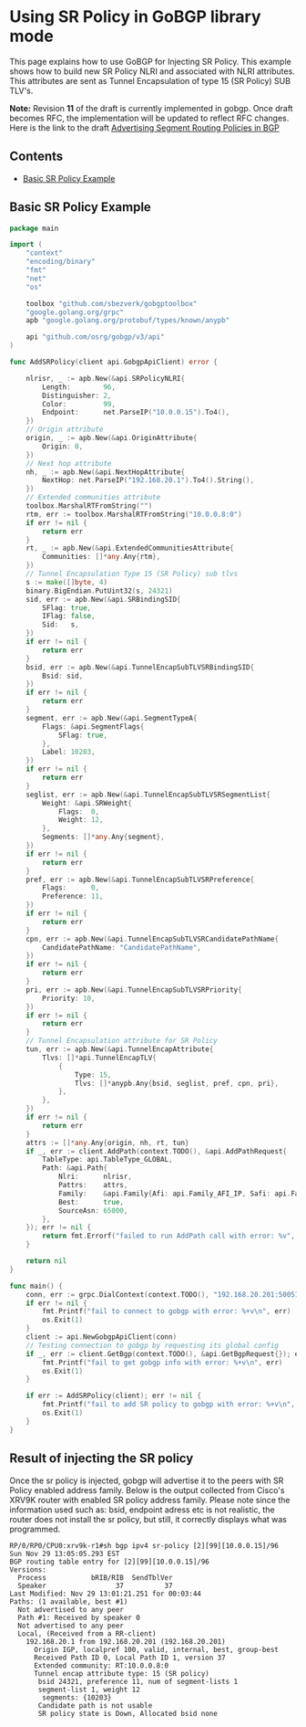 # Using SR Policy in GoBGP library mode

This page explains how to use GoBGP for Injecting SR Policy. This example shows how to build new SR Policy NLRI and associated with NLRI attributes. This attributes are sent as Tunnel Encapsulation of type 15 (SR Policy) SUB TLV's.

**Note:**
Revision **11** of the draft is currently implemented in gobgp. Once draft becomes RFC, the implementation will be updated to reflect RFC changes. Here is the link to the draft [Advertising Segment Routing Policies in BGP](https://tools.ietf.org/html/draft-ietf-idr-segment-routing-te-policy-11)

## Contents

- [Basic SR Policy Example](#basic-sr-policy-example)

## Basic SR Policy Example

```go
package main

import (
	"context"
	"encoding/binary"
	"fmt"
	"net"
	"os"

	toolbox "github.com/sbezverk/gobgptoolbox"
	"google.golang.org/grpc"
	apb "google.golang.org/protobuf/types/known/anypb"

	api "github.com/osrg/gobgp/v3/api"
)

func AddSRPolicy(client api.GobgpApiClient) error {

	nlrisr, _ := apb.New(&api.SRPolicyNLRI{
		Length:        96,
		Distinguisher: 2,
		Color:         99,
		Endpoint:      net.ParseIP("10.0.0.15").To4(),
	})
	// Origin attribute
	origin, _ := apb.New(&api.OriginAttribute{
		Origin: 0,
	})
	// Next hop attribute
	nh, _ := apb.New(&api.NextHopAttribute{
		NextHop: net.ParseIP("192.168.20.1").To4().String(),
	})
	// Extended communities attribute
	toolbox.MarshalRTFromString("")
	rtm, err := toolbox.MarshalRTFromString("10.0.0.8:0")
	if err != nil {
		return err
	}
	rt, _ := apb.New(&api.ExtendedCommunitiesAttribute{
		Communities: []*any.Any{rtm},
	})
	// Tunnel Encapsulation Type 15 (SR Policy) sub tlvs
	s := make([]byte, 4)
	binary.BigEndian.PutUint32(s, 24321)
	sid, err := apb.New(&api.SRBindingSID{
		SFlag: true,
		IFlag: false,
		Sid:   s,
	})
	if err != nil {
		return err
	}
	bsid, err := apb.New(&api.TunnelEncapSubTLVSRBindingSID{
		Bsid: sid,
	})
	if err != nil {
		return err
	}
	segment, err := apb.New(&api.SegmentTypeA{
		Flags: &api.SegmentFlags{
			SFlag: true,
		},
		Label: 10203,
	})
	if err != nil {
		return err
	}
	seglist, err := apb.New(&api.TunnelEncapSubTLVSRSegmentList{
		Weight: &api.SRWeight{
			Flags:  0,
			Weight: 12,
		},
		Segments: []*any.Any{segment},
	})
	if err != nil {
		return err
	}
	pref, err := apb.New(&api.TunnelEncapSubTLVSRPreference{
		Flags:      0,
		Preference: 11,
	})
	if err != nil {
		return err
	}
	cpn, err := apb.New(&api.TunnelEncapSubTLVSRCandidatePathName{
		CandidatePathName: "CandidatePathName",
	})
	if err != nil {
		return err
	}
	pri, err := apb.New(&api.TunnelEncapSubTLVSRPriority{
		Priority: 10,
	})
	if err != nil {
		return err
	}
	// Tunnel Encapsulation attribute for SR Policy
	tun, err := apb.New(&api.TunnelEncapAttribute{
		Tlvs: []*api.TunnelEncapTLV{
			{
				Type: 15,
				Tlvs: []*anypb.Any{bsid, seglist, pref, cpn, pri},
			},
		},
	})
	if err != nil {
		return err
	}
	attrs := []*any.Any{origin, nh, rt, tun}
	if _, err := client.AddPath(context.TODO(), &api.AddPathRequest{
		TableType: api.TableType_GLOBAL,
		Path: &api.Path{
			Nlri:      nlrisr,
			Pattrs:    attrs,
			Family:    &api.Family{Afi: api.Family_AFI_IP, Safi: api.Family_SAFI_SR_POLICY},
			Best:      true,
			SourceAsn: 65000,
		},
	}); err != nil {
		return fmt.Errorf("failed to run AddPath call with error: %v", err)
	}

	return nil
}

func main() {
	conn, err := grpc.DialContext(context.TODO(), "192.168.20.201:50051", grpc.WithInsecure())
	if err != nil {
		fmt.Printf("fail to connect to gobgp with error: %+v\n", err)
		os.Exit(1)
	}
	client := api.NewGobgpApiClient(conn)
	// Testing connection to gobgp by requesting its global config
	if _, err := client.GetBgp(context.TODO(), &api.GetBgpRequest{}); err != nil {
		fmt.Printf("fail to get gobgp info with error: %+v\n", err)
		os.Exit(1)
	}

	if err := AddSRPolicy(client); err != nil {
		fmt.Printf("fail to add SR policy to gobgp with error: %+v\n", err)
		os.Exit(1)
	}
}

```

## Result of injecting the SR policy

Once the sr policy is injected, gobgp will advertise it to the peers with SR Policy enabled address family. Below is the output collected from Cisco's XRV9K router with enabled SR policy address family. Please note since the information used such as: bsid, endpoint adress etc is not realistic, the router does not install the sr policy, but still, it correctly displays what was programmed.

```log
RP/0/RP0/CPU0:xrv9k-r1#sh bgp ipv4 sr-policy [2][99][10.0.0.15]/96
Sun Nov 29 13:05:05.293 EST
BGP routing table entry for [2][99][10.0.0.15]/96
Versions:
  Process           bRIB/RIB  SendTblVer
  Speaker                 37          37
Last Modified: Nov 29 13:01:21.251 for 00:03:44
Paths: (1 available, best #1)
  Not advertised to any peer
  Path #1: Received by speaker 0
  Not advertised to any peer
  Local, (Received from a RR-client)
    192.168.20.1 from 192.168.20.201 (192.168.20.201)
      Origin IGP, localpref 100, valid, internal, best, group-best
      Received Path ID 0, Local Path ID 1, version 37
      Extended community: RT:10.0.0.8:0
      Tunnel encap attribute type: 15 (SR policy)
       bsid 24321, preference 11, num of segment-lists 1
       segment-list 1, weight 12
        segments: {10203}
       Candidate path is not usable
       SR policy state is Down, Allocated bsid none
```
